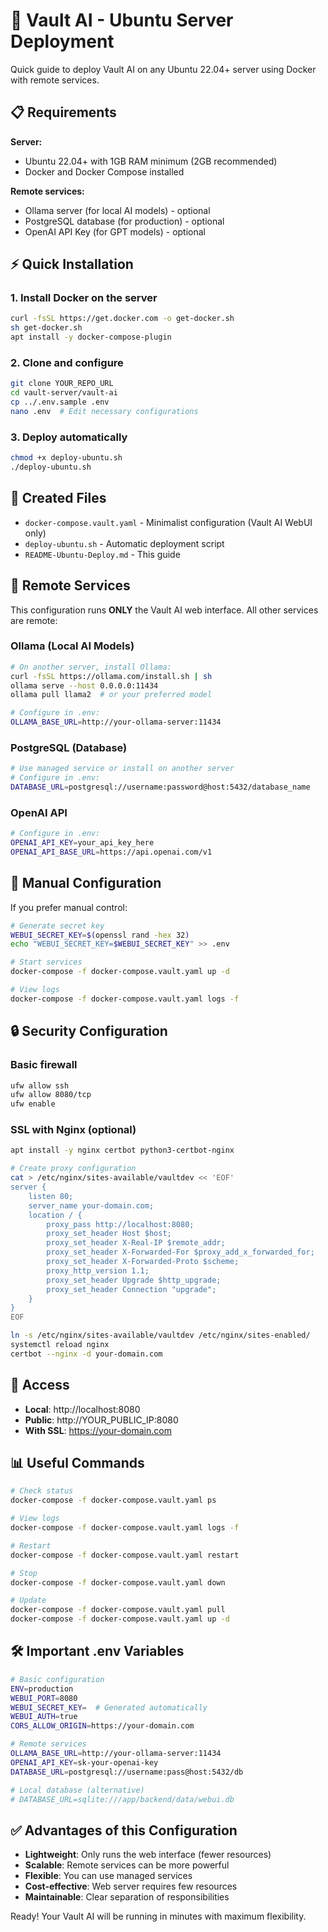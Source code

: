 # 🚀 Vault AI - Ubuntu Server Deployment

Quick guide to deploy Vault AI on any Ubuntu 22.04+ server using Docker with remote services.

## 📋 Requirements

**Server:**
- Ubuntu 22.04+ with 1GB RAM minimum (2GB recommended)
- Docker and Docker Compose installed

**Remote services:**
- Ollama server (for local AI models) - optional
- PostgreSQL database (for production) - optional
- OpenAI API Key (for GPT models) - optional

## ⚡ Quick Installation

### 1. Install Docker on the server
```bash
curl -fsSL https://get.docker.com -o get-docker.sh
sh get-docker.sh
apt install -y docker-compose-plugin
```

### 2. Clone and configure
```bash
git clone YOUR_REPO_URL
cd vault-server/vault-ai
cp ../.env.sample .env
nano .env  # Edit necessary configurations
```

### 3. Deploy automatically
```bash
chmod +x deploy-ubuntu.sh
./deploy-ubuntu.sh
```

## 📁 Created Files

- `docker-compose.vault.yaml` - Minimalist configuration (Vault AI WebUI only)
- `deploy-ubuntu.sh` - Automatic deployment script  
- `README-Ubuntu-Deploy.md` - This guide

## 🔧 Remote Services

This configuration runs **ONLY** the Vault AI web interface. All other services are remote:

### Ollama (Local AI Models)
```bash
# On another server, install Ollama:
curl -fsSL https://ollama.com/install.sh | sh
ollama serve --host 0.0.0.0:11434
ollama pull llama2  # or your preferred model

# Configure in .env:
OLLAMA_BASE_URL=http://your-ollama-server:11434
```

### PostgreSQL (Database)
```bash
# Use managed service or install on another server
# Configure in .env:
DATABASE_URL=postgresql://username:password@host:5432/database_name
```

### OpenAI API
```bash
# Configure in .env:
OPENAI_API_KEY=your_api_key_here
OPENAI_API_BASE_URL=https://api.openai.com/v1
```

## 🔧 Manual Configuration

If you prefer manual control:

```bash
# Generate secret key
WEBUI_SECRET_KEY=$(openssl rand -hex 32)
echo "WEBUI_SECRET_KEY=$WEBUI_SECRET_KEY" >> .env

# Start services
docker-compose -f docker-compose.vault.yaml up -d

# View logs
docker-compose -f docker-compose.vault.yaml logs -f
```

## 🔒 Security Configuration

### Basic firewall
```bash
ufw allow ssh
ufw allow 8080/tcp
ufw enable
```

### SSL with Nginx (optional)
```bash
apt install -y nginx certbot python3-certbot-nginx

# Create proxy configuration
cat > /etc/nginx/sites-available/vaultdev << 'EOF'
server {
    listen 80;
    server_name your-domain.com;
    location / {
        proxy_pass http://localhost:8080;
        proxy_set_header Host $host;
        proxy_set_header X-Real-IP $remote_addr;
        proxy_set_header X-Forwarded-For $proxy_add_x_forwarded_for;
        proxy_set_header X-Forwarded-Proto $scheme;
        proxy_http_version 1.1;
        proxy_set_header Upgrade $http_upgrade;
        proxy_set_header Connection "upgrade";
    }
}
EOF

ln -s /etc/nginx/sites-available/vaultdev /etc/nginx/sites-enabled/
systemctl reload nginx
certbot --nginx -d your-domain.com
```

## 🚀 Access

- **Local**: http://localhost:8080
- **Public**: http://YOUR_PUBLIC_IP:8080
- **With SSL**: https://your-domain.com

## 📊 Useful Commands

```bash
# Check status
docker-compose -f docker-compose.vault.yaml ps

# View logs
docker-compose -f docker-compose.vault.yaml logs -f

# Restart
docker-compose -f docker-compose.vault.yaml restart

# Stop
docker-compose -f docker-compose.vault.yaml down

# Update
docker-compose -f docker-compose.vault.yaml pull
docker-compose -f docker-compose.vault.yaml up -d
```

## 🛠️ Important .env Variables

```bash
# Basic configuration
ENV=production
WEBUI_PORT=8080
WEBUI_SECRET_KEY=  # Generated automatically
WEBUI_AUTH=true
CORS_ALLOW_ORIGIN=https://your-domain.com

# Remote services
OLLAMA_BASE_URL=http://your-ollama-server:11434
OPENAI_API_KEY=sk-your-openai-key
DATABASE_URL=postgresql://username:pass@host:5432/db

# Local database (alternative)
# DATABASE_URL=sqlite:///app/backend/data/webui.db
```

## ✅ Advantages of this Configuration

- **Lightweight**: Only runs the web interface (fewer resources)
- **Scalable**: Remote services can be more powerful
- **Flexible**: You can use managed services
- **Cost-effective**: Web server requires few resources
- **Maintainable**: Clear separation of responsibilities

Ready! Your Vault AI will be running in minutes with maximum flexibility. 